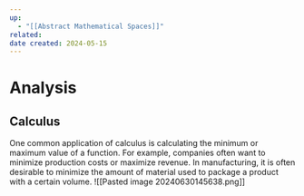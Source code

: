 ```yaml
---
up:
  - "[[Abstract Mathematical Spaces]]"
related: 
date created: 2024-05-15
---
```

# Analysis
## Calculus
One common application of calculus is calculating the minimum or maximum value of a function.
	For example, companies often want to minimize production costs or maximize revenue. 
		In manufacturing, it is often desirable to minimize the amount of material used to package a product with a certain volume.
			![[Pasted image 20240630145638.png]]
